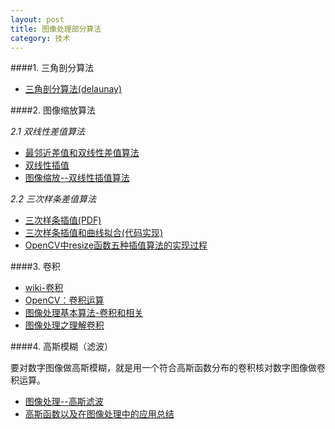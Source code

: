 ```yaml
---
layout: post
title: 图像处理部分算法
category: 技术
---
```


####1. 三角剖分算法

* [三角剖分算法(delaunay)](http://www.cnblogs.com/zhiyishou/p/4430017.html "triangulation")

####2. 图像缩放算法

*2.1 双线性差值算法*

* [最邻近差值和双线性差值算法](http://www.360doc.com/content/10/0907/17/474846_51910436.shtml "linear")
* [双线性插值](https://zh.wikipedia.org/wiki/%E5%8F%8C%E7%BA%BF%E6%80%A7%E6%8F%92%E5%80%BC "linear")
* [图像缩放--双线性插值算法](http://blog.csdn.net/xiaqunfeng123/article/details/17362881 "linear")

*2.2 三次样条差值算法*

* [三次样条插值(PDF)](http://netclass.csu.edu.cn/jpkc2008/China/09WebMaths/Teach_Method/Coursesppt/2/2.3%20%E4%B8%89%E6%AC%A1%E6%A0%B7%E6%9D%A1%E6%8F%92%E5%80%BC.pdf "spline")
* [三次样条插值和曲线拟合(代码实现)](http://haoxiang.org/2011/06/cubic-spline-interpolation-curve-fitting/ "spline")
* [OpenCV中resize函数五种插值算法的实现过程](http://blog.csdn.net/fengbingchun/article/details/17335477 "spline")

####3. 卷积

* [wiki-卷积](https://zh.wikipedia.org/wiki/%E5%8D%B7%E7%A7%AF "convolution")
* [OpenCV：卷积运算](http://blog.csdn.net/u010002704/article/details/43734731 "convolution")
* [图像处理基本算法-卷积和相关](http://www.cnblogs.com/libing64/archive/2011/12/13/2878738.html "convolution")
* [图像处理之理解卷积](http://blog.csdn.net/jia20003/article/details/7038938 "convolution")

####4. 高斯模糊（滤波）

要对数字图像做高斯模糊，就是用一个符合高斯函数分布的卷积核对数字图像做卷积运算。

* [图像处理--高斯滤波](http://blog.csdn.net/l_inyi/article/details/8915116 "Gaussian")
* [高斯函数以及在图像处理中的应用总结](http://blog.csdn.net/h_wlyfw/article/details/26456975 "Gaussian")
